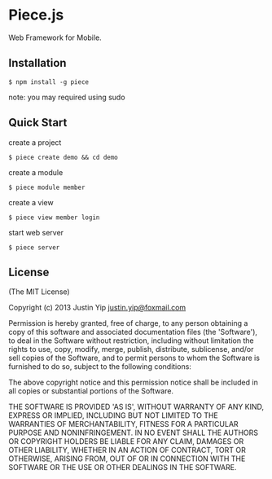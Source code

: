 Piece.js
=====

Web Framework for Mobile.

## Installation

    $ npm install -g piece

note: you may required using sudo

## Quick Start

  create a project
  
    $ piece create demo && cd demo
    
  create a module
  
    $ piece module member
    
  create a view
  
    $ piece view member login
    
  start web server
  
    $ piece server    
    
## License

(The MIT License)

Copyright (c) 2013 Justin Yip justin.yip@foxmail.com

Permission is hereby granted, free of charge, to any person obtaining
a copy of this software and associated documentation files (the
'Software'), to deal in the Software without restriction, including
without limitation the rights to use, copy, modify, merge, publish,
distribute, sublicense, and/or sell copies of the Software, and to
permit persons to whom the Software is furnished to do so, subject to
the following conditions:

The above copyright notice and this permission notice shall be
included in all copies or substantial portions of the Software.

THE SOFTWARE IS PROVIDED 'AS IS', WITHOUT WARRANTY OF ANY KIND,
EXPRESS OR IMPLIED, INCLUDING BUT NOT LIMITED TO THE WARRANTIES OF
MERCHANTABILITY, FITNESS FOR A PARTICULAR PURPOSE AND NONINFRINGEMENT.
IN NO EVENT SHALL THE AUTHORS OR COPYRIGHT HOLDERS BE LIABLE FOR ANY
CLAIM, DAMAGES OR OTHER LIABILITY, WHETHER IN AN ACTION OF CONTRACT,
TORT OR OTHERWISE, ARISING FROM, OUT OF OR IN CONNECTION WITH THE
SOFTWARE OR THE USE OR OTHER DEALINGS IN THE SOFTWARE.
